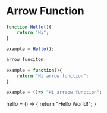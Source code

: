 # Arrow Function

```javascript
function Hello(){
    return "Hi";
}

example = Hello();

arrow funciton:

example = function(){
    return "Hi arrow function";
}

example = ()=> "Hi arraow function";
```

hello = () => { return "Hello World!"; }

